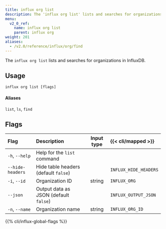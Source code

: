 ```yaml
---
title: influx org list
description: The 'influx org list' lists and searches for organizations in InfluxDB.
menu:
  v2_0_ref:
    name: influx org list
    parent: influx org
weight: 201
aliases:
  - /v2.0/reference/influx/org/find
---
```


The `influx org list` lists and searches for organizations in InfluxDB.

## Usage
```
influx org list [flags]
```

#### Aliases
`list`, `ls`, `find`

## Flags
| Flag             | Description                           | Input type  | {{< cli/mapped >}}    |
|:----             |:-----------                           |:----------: |:------------------    |
| `-h`, `--help`   | Help for the `list` command           |             |                       |
| `--hide-headers` | Hide table headers (default `false`)  |             | `INFLUX_HIDE_HEADERS` |
| `-i`, `--id`     | Organization ID                       | string      | `INFLUX_ORG`          |
| `--json`         | Output data as JSON (default `false`) |             | `INFLUX_OUTPUT_JSON`  |
| `-n`, `--name`   | Organization name                     | string      | `INFLUX_ORG_ID`       |

{{% cli/influx-global-flags %}}
